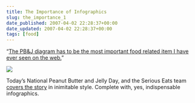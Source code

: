 ```yaml
---
title: The Importance of Infographics
slug: the_importance_1
date_published: 2007-04-02 22:28:37+00:00
date_updated: 2007-04-02 22:28:37+00:00
tags: [food]
---
```

“[The PB&J diagram has to be the most important food related item I have ever seen on the web.](http://www.seriouseats.com/2007/04/pbj-a-serious-eats-special-rep.html#16310)”

[![](https://cdn.glitch.global/71e5579f-aba0-499a-b200-01549a2a80ce/20070402pbjdiagram.jpg?v=1730097990323)](http://www.seriouseats.com/2007/04/pbj-a-serious-eats-special-rep.html)

Today’s National Peanut Butter and Jelly Day, and the Serious Eats team [covers the story](http://www.seriouseats.com/required_eating/2007/04/its-peanut-butter-jelly-time.html) in inimitable style. Complete with, yes, indispensable infographics.
